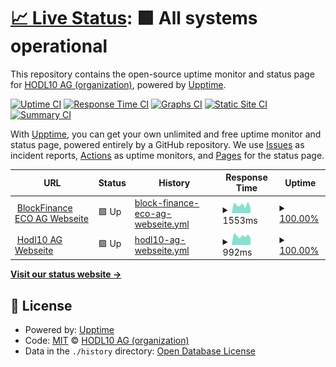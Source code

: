 # [📈 Live Status](https://Hodl10-AG.github.io/upptime): <!--live status--> **🟩 All systems operational**

This repository contains the open-source uptime monitor and status page for [HODL10 AG (organization)](https://hodl10.io/), powered by [Upptime](https://github.com/upptime/upptime).

[![Uptime CI](https://github.com/Hodl10-AG/uptime/workflows/Uptime%20CI/badge.svg)](https://github.com/Hodl10-AG/uptime/actions?query=workflow%3A%22Uptime+CI%22)
[![Response Time CI](https://github.com/Hodl10-AG/uptime/workflows/Response%20Time%20CI/badge.svg)](https://github.com/Hodl10-AG/uptime/actions?query=workflow%3A%22Response+Time+CI%22)
[![Graphs CI](https://github.com/Hodl10-AG/uptime/workflows/Graphs%20CI/badge.svg)](https://github.com/Hodl10-AG/uptime/actions?query=workflow%3A%22Graphs+CI%22)
[![Static Site CI](https://github.com/Hodl10-AG/uptime/workflows/Static%20Site%20CI/badge.svg)](https://github.com/Hodl10-AG/uptime/actions?query=workflow%3A%22Static+Site+CI%22)
[![Summary CI](https://github.com/Hodl10-AG/uptime/workflows/Summary%20CI/badge.svg)](https://github.com/Hodl10-AG/uptime/actions?query=workflow%3A%22Summary+CI%22)

With [Upptime](https://upptime.js.org), you can get your own unlimited and free uptime monitor and status page, powered entirely by a GitHub repository. We use [Issues](https://github.com/Hodl10-AG/uptime/issues) as incident reports, [Actions](https://github.com/Hodl10-AG/uptime/actions) as uptime monitors, and [Pages](https://Hodl10-AG.github.io/uptime) for the status page.

<!--start: status pages-->
<!-- This summary is generated by Upptime (https://github.com/upptime/upptime) -->
<!-- Do not edit this manually, your changes will be overwritten -->
<!-- prettier-ignore -->
| URL | Status | History | Response Time | Uptime |
| --- | ------ | ------- | ------------- | ------ |
| <img alt="" src="https://blockfinance-eco.li/wp-content/uploads/2022/08/favicon_bfeco.png" height="13"> [BlockFinance ECO AG Webseite](https://blockfinance-eco.li/) | 🟩 Up | [block-finance-eco-ag-webseite.yml](https://github.com/Hodl10-AG/uptime/commits/HEAD/history/block-finance-eco-ag-webseite.yml) | <details><summary><img alt="Response time graph" src="./graphs/block-finance-eco-ag-webseite/response-time-week.png" height="20"> 1553ms</summary><br><a href="https://Hodl10-AG.github.io/uptime/history/block-finance-eco-ag-webseite"><img alt="Response time 2201" src="https://img.shields.io/endpoint?url=https%3A%2F%2Fraw.githubusercontent.com%2FHodl10-AG%2Fuptime%2FHEAD%2Fapi%2Fblock-finance-eco-ag-webseite%2Fresponse-time.json"></a><br><a href="https://Hodl10-AG.github.io/uptime/history/block-finance-eco-ag-webseite"><img alt="24-hour response time 978" src="https://img.shields.io/endpoint?url=https%3A%2F%2Fraw.githubusercontent.com%2FHodl10-AG%2Fuptime%2FHEAD%2Fapi%2Fblock-finance-eco-ag-webseite%2Fresponse-time-day.json"></a><br><a href="https://Hodl10-AG.github.io/uptime/history/block-finance-eco-ag-webseite"><img alt="7-day response time 1553" src="https://img.shields.io/endpoint?url=https%3A%2F%2Fraw.githubusercontent.com%2FHodl10-AG%2Fuptime%2FHEAD%2Fapi%2Fblock-finance-eco-ag-webseite%2Fresponse-time-week.json"></a><br><a href="https://Hodl10-AG.github.io/uptime/history/block-finance-eco-ag-webseite"><img alt="30-day response time 2201" src="https://img.shields.io/endpoint?url=https%3A%2F%2Fraw.githubusercontent.com%2FHodl10-AG%2Fuptime%2FHEAD%2Fapi%2Fblock-finance-eco-ag-webseite%2Fresponse-time-month.json"></a><br><a href="https://Hodl10-AG.github.io/uptime/history/block-finance-eco-ag-webseite"><img alt="1-year response time 2201" src="https://img.shields.io/endpoint?url=https%3A%2F%2Fraw.githubusercontent.com%2FHodl10-AG%2Fuptime%2FHEAD%2Fapi%2Fblock-finance-eco-ag-webseite%2Fresponse-time-year.json"></a></details> | <details><summary><a href="https://Hodl10-AG.github.io/uptime/history/block-finance-eco-ag-webseite">100.00%</a></summary><a href="https://Hodl10-AG.github.io/uptime/history/block-finance-eco-ag-webseite"><img alt="All-time uptime 100.00%" src="https://img.shields.io/endpoint?url=https%3A%2F%2Fraw.githubusercontent.com%2FHodl10-AG%2Fuptime%2FHEAD%2Fapi%2Fblock-finance-eco-ag-webseite%2Fuptime.json"></a><br><a href="https://Hodl10-AG.github.io/uptime/history/block-finance-eco-ag-webseite"><img alt="24-hour uptime 100.00%" src="https://img.shields.io/endpoint?url=https%3A%2F%2Fraw.githubusercontent.com%2FHodl10-AG%2Fuptime%2FHEAD%2Fapi%2Fblock-finance-eco-ag-webseite%2Fuptime-day.json"></a><br><a href="https://Hodl10-AG.github.io/uptime/history/block-finance-eco-ag-webseite"><img alt="7-day uptime 100.00%" src="https://img.shields.io/endpoint?url=https%3A%2F%2Fraw.githubusercontent.com%2FHodl10-AG%2Fuptime%2FHEAD%2Fapi%2Fblock-finance-eco-ag-webseite%2Fuptime-week.json"></a><br><a href="https://Hodl10-AG.github.io/uptime/history/block-finance-eco-ag-webseite"><img alt="30-day uptime 100.00%" src="https://img.shields.io/endpoint?url=https%3A%2F%2Fraw.githubusercontent.com%2FHodl10-AG%2Fuptime%2FHEAD%2Fapi%2Fblock-finance-eco-ag-webseite%2Fuptime-month.json"></a><br><a href="https://Hodl10-AG.github.io/uptime/history/block-finance-eco-ag-webseite"><img alt="1-year uptime 100.00%" src="https://img.shields.io/endpoint?url=https%3A%2F%2Fraw.githubusercontent.com%2FHodl10-AG%2Fuptime%2FHEAD%2Fapi%2Fblock-finance-eco-ag-webseite%2Fuptime-year.json"></a></details>
| <img alt="" src="https://hodl10.io/wp-content/uploads/2022/02/HODL10-AG-Logo.png" height="13"> [Hodl10 AG Webseite](https://hodl10.io/) | 🟩 Up | [hodl10-ag-webseite.yml](https://github.com/Hodl10-AG/uptime/commits/HEAD/history/hodl10-ag-webseite.yml) | <details><summary><img alt="Response time graph" src="./graphs/hodl10-ag-webseite/response-time-week.png" height="20"> 992ms</summary><br><a href="https://Hodl10-AG.github.io/uptime/history/hodl10-ag-webseite"><img alt="Response time 1214" src="https://img.shields.io/endpoint?url=https%3A%2F%2Fraw.githubusercontent.com%2FHodl10-AG%2Fuptime%2FHEAD%2Fapi%2Fhodl10-ag-webseite%2Fresponse-time.json"></a><br><a href="https://Hodl10-AG.github.io/uptime/history/hodl10-ag-webseite"><img alt="24-hour response time 796" src="https://img.shields.io/endpoint?url=https%3A%2F%2Fraw.githubusercontent.com%2FHodl10-AG%2Fuptime%2FHEAD%2Fapi%2Fhodl10-ag-webseite%2Fresponse-time-day.json"></a><br><a href="https://Hodl10-AG.github.io/uptime/history/hodl10-ag-webseite"><img alt="7-day response time 992" src="https://img.shields.io/endpoint?url=https%3A%2F%2Fraw.githubusercontent.com%2FHodl10-AG%2Fuptime%2FHEAD%2Fapi%2Fhodl10-ag-webseite%2Fresponse-time-week.json"></a><br><a href="https://Hodl10-AG.github.io/uptime/history/hodl10-ag-webseite"><img alt="30-day response time 999" src="https://img.shields.io/endpoint?url=https%3A%2F%2Fraw.githubusercontent.com%2FHodl10-AG%2Fuptime%2FHEAD%2Fapi%2Fhodl10-ag-webseite%2Fresponse-time-month.json"></a><br><a href="https://Hodl10-AG.github.io/uptime/history/hodl10-ag-webseite"><img alt="1-year response time 1214" src="https://img.shields.io/endpoint?url=https%3A%2F%2Fraw.githubusercontent.com%2FHodl10-AG%2Fuptime%2FHEAD%2Fapi%2Fhodl10-ag-webseite%2Fresponse-time-year.json"></a></details> | <details><summary><a href="https://Hodl10-AG.github.io/uptime/history/hodl10-ag-webseite">100.00%</a></summary><a href="https://Hodl10-AG.github.io/uptime/history/hodl10-ag-webseite"><img alt="All-time uptime 99.70%" src="https://img.shields.io/endpoint?url=https%3A%2F%2Fraw.githubusercontent.com%2FHodl10-AG%2Fuptime%2FHEAD%2Fapi%2Fhodl10-ag-webseite%2Fuptime.json"></a><br><a href="https://Hodl10-AG.github.io/uptime/history/hodl10-ag-webseite"><img alt="24-hour uptime 100.00%" src="https://img.shields.io/endpoint?url=https%3A%2F%2Fraw.githubusercontent.com%2FHodl10-AG%2Fuptime%2FHEAD%2Fapi%2Fhodl10-ag-webseite%2Fuptime-day.json"></a><br><a href="https://Hodl10-AG.github.io/uptime/history/hodl10-ag-webseite"><img alt="7-day uptime 100.00%" src="https://img.shields.io/endpoint?url=https%3A%2F%2Fraw.githubusercontent.com%2FHodl10-AG%2Fuptime%2FHEAD%2Fapi%2Fhodl10-ag-webseite%2Fuptime-week.json"></a><br><a href="https://Hodl10-AG.github.io/uptime/history/hodl10-ag-webseite"><img alt="30-day uptime 100.00%" src="https://img.shields.io/endpoint?url=https%3A%2F%2Fraw.githubusercontent.com%2FHodl10-AG%2Fuptime%2FHEAD%2Fapi%2Fhodl10-ag-webseite%2Fuptime-month.json"></a><br><a href="https://Hodl10-AG.github.io/uptime/history/hodl10-ag-webseite"><img alt="1-year uptime 99.70%" src="https://img.shields.io/endpoint?url=https%3A%2F%2Fraw.githubusercontent.com%2FHodl10-AG%2Fuptime%2FHEAD%2Fapi%2Fhodl10-ag-webseite%2Fuptime-year.json"></a></details>

<!--end: status pages-->

[**Visit our status website →**](https://Hodl10-AG.github.io/uptime)

## 📄 License

- Powered by: [Upptime](https://github.com/uptime/upptime)
- Code: [MIT](./LICENSE) © [HODL10 AG (organization)](https://hodl10.io/)
- Data in the `./history` directory: [Open Database License](https://opendatacommons.org/licenses/odbl/1-0/)
